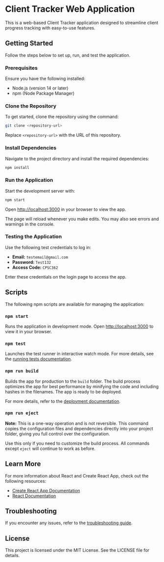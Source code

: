 # Client Tracker Web Application

This is a web-based Client Tracker application designed to streamline client progress tracking with easy-to-use features.

## Getting Started

Follow the steps below to set up, run, and test the application.

### Prerequisites

Ensure you have the following installed:
- Node.js (version 14 or later)
- npm (Node Package Manager)

### Clone the Repository

To get started, clone the repository using the command:
```bash
git clone <repository-url>
```
Replace `<repository-url>` with the URL of this repository.

### Install Dependencies

Navigate to the project directory and install the required dependencies:
```bash
npm install
```

### Run the Application

Start the development server with:
```bash
npm start
```

Open [http://localhost:3000](http://localhost:3000) in your browser to view the app.

The page will reload whenever you make edits. You may also see errors and warnings in the console.

### Testing the Application

Use the following test credentials to log in:
- **Email:** `testemail@gmail.com`
- **Password:** `Test132`
- **Access Code:** `CPSC362`

Enter these credentials on the login page to access the app.

## Scripts

The following npm scripts are available for managing the application:

### `npm start`

Runs the application in development mode. Open [http://localhost:3000](http://localhost:3000) to view it in your browser.

### `npm test`

Launches the test runner in interactive watch mode. For more details, see the [running tests documentation](https://facebook.github.io/create-react-app/docs/running-tests).

### `npm run build`

Builds the app for production to the `build` folder. The build process optimizes the app for best performance by minifying the code and including hashes in the filenames. The app is ready to be deployed.

For more details, refer to the [deployment documentation](https://facebook.github.io/create-react-app/docs/deployment).

### `npm run eject`

**Note:** This is a one-way operation and is not reversible. This command copies the configuration files and dependencies directly into your project folder, giving you full control over the configuration.

Use this only if you need to customize the build process. All commands except `eject` will continue to work as before.

## Learn More

For more information about React and Create React App, check out the following resources:
- [Create React App Documentation](https://facebook.github.io/create-react-app/docs/getting-started)
- [React Documentation](https://reactjs.org/)

## Troubleshooting

If you encounter any issues, refer to the [troubleshooting guide](https://facebook.github.io/create-react-app/docs/troubleshooting).

## License

This project is licensed under the MIT License. See the LICENSE file for details.
